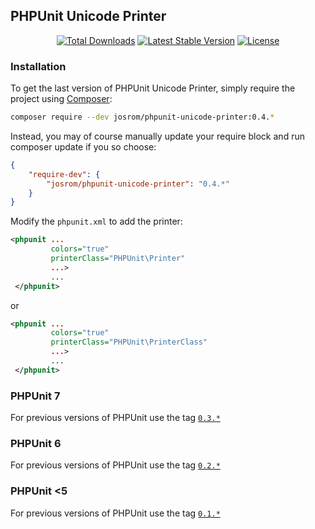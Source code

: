## PHPUnit Unicode Printer

<p align="center">
<a href="https://packagist.org/packages/josrom/phpunit-unicode-printer"><img src="https://poser.pugx.org/josrom/phpunit-unicode-printer/d/total.svg" alt="Total Downloads"></a>
<a href="https://packagist.org/packages/josrom/phpunit-unicode-printer"><img src="https://poser.pugx.org/josrom/phpunit-unicode-printer/v/stable.svg" alt="Latest Stable Version"></a>
<a href="https://packagist.org/packages/josrom/phpunit-unicode-printer"><img src="https://poser.pugx.org/josrom/phpunit-unicode-printer/license.svg" alt="License"></a>
</p>

### Installation

To get the last version of PHPUnit Unicode Printer, simply require the project using [Composer](https://getcomposer.org/):

```bash
composer require --dev josrom/phpunit-unicode-printer:0.4.*
```

Instead, you may of course manually update your require block and run composer update if you so choose:

```json
{
    "require-dev": {
        "josrom/phpunit-unicode-printer": "0.4.*"
    }
}
```

Modify the `phpunit.xml` to add the printer:

```xml
<phpunit ...
         colors="true"
         printerClass="PHPUnit\Printer"
         ...>
         ...
 </phpunit>
```

or

```xml
<phpunit ...
         colors="true"
         printerClass="PHPUnit\PrinterClass"
         ...>
         ...
 </phpunit>
```

### PHPUnit 7

For previous versions of PHPUnit use the tag [`0.3.*`](https://github.com/JoseVte/phpunit-unicode-printer/tree/phpunit7)

### PHPUnit 6

For previous versions of PHPUnit use the tag [`0.2.*`](https://github.com/JoseVte/phpunit-unicode-printer/tree/phpunit6)

### PHPUnit <5

For previous versions of PHPUnit use the tag [`0.1.*`](https://github.com/JoseVte/phpunit-unicode-printer/tree/phpunit5)